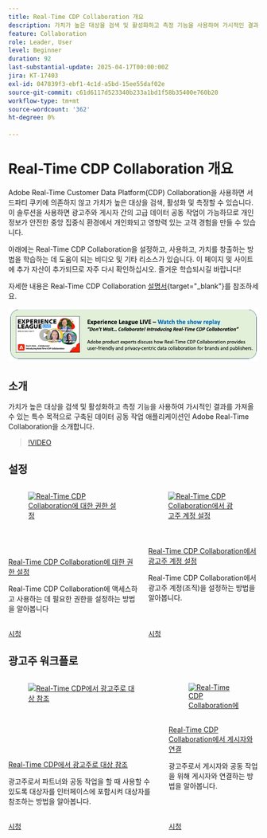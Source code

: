 ```yaml
---
title: Real-Time CDP Collaboration 개요
description: 가치가 높은 대상을 검색 및 활성화하고 측정 기능을 사용하여 가시적인 결과를 가져올 수 있는 특수 목적으로 구축된 데이터 공동 작업 애플리케이션인 Adobe Real-Time Collaboration을 소개합니다.
feature: Collaboration
role: Leader, User
level: Beginner
duration: 92
last-substantial-update: 2025-04-17T00:00:00Z
jira: KT-17403
exl-id: 047839f3-ebf1-4c1d-a5bd-15ee55daf02e
source-git-commit: c61d6117d523340b233a1bd1f58b35400e760b20
workflow-type: tm+mt
source-wordcount: '362'
ht-degree: 0%

---
```


# Real-Time CDP Collaboration 개요

Adobe Real-Time Customer Data Platform(CDP) Collaboration을 사용하면 서드파티 쿠키에 의존하지 않고 가치가 높은 대상을 검색, 활성화 및 측정할 수 있습니다. 이 솔루션을 사용하면 광고주와 게시자 간의 고급 데이터 공동 작업이 가능하므로 개인 정보가 안전한 중앙 집중식 환경에서 개인화되고 영향력 있는 고객 경험을 만들 수 있습니다.

아래에는 Real-Time CDP Collaboration을 설정하고, 사용하고, 가치를 창출하는 방법을 학습하는 데 도움이 되는 비디오 및 기타 리소스가 있습니다. 이 페이지 및 사이트에 추가 자산이 추가되므로 자주 다시 확인하십시오. 즐거운 학습되시길 바랍니다!

자세한 내용은 Real-Time CDP Collaboration [설명서](https://experienceleague.adobe.com/ko/docs/real-time-cdp-collaboration/using/home){target="_blank"}를 참조하세요.

[![ExL LIVE 2025년 4월 10일](../assets/exl-live-20250410-img.jpg)](https://experienceleague.adobe.com/ko/docs/events/experience-league-live-recordings/episodes/exl-live-episode-04-10-25)

## 소개

가치가 높은 대상을 검색 및 활성화하고 측정 기능을 사용하여 가시적인 결과를 가져올 수 있는 특수 목적으로 구축된 데이터 공동 작업 애플리케이션인 Adobe Real-Time Collaboration을 소개합니다.

>[!VIDEO](https://video.tv.adobe.com/v/3446808?learn=on&enablevpops&captions=kor)


## 설정

<!-- CARDS
{cta=Watch}
* set-permissions-for-collaboration.md
* set-up-an-advertiser-account.md

-->
<!-- START CARDS HTML - DO NOT MODIFY BY HAND -->
<div class="columns">
    <div class="column is-half-tablet is-half-desktop is-one-third-widescreen" aria-label="Set permissions for Real-Time CDP Collaboration">
        <div class="card" style="height: 100%; display: flex; flex-direction: column; height: 100%;">
            <div class="card-image">
                <figure class="image x-is-16by9">
                    <a href="set-permissions-for-collaboration.md" title="Real-Time CDP Collaboration에 대한 권한 설정" target="_blank" rel="referrer">
                        <img class="is-bordered-r-small" src="https://video.tv.adobe.com/v/3452237/?format=jpeg&nocache=1742338375674&captions=kor" alt="Real-Time CDP Collaboration에 대한 권한 설정"
                             style="width: 100%; aspect-ratio: 16 / 9; object-fit: cover; overflow: hidden; display: block; margin: auto;">
                    </a>
                </figure>
            </div>
            <div class="card-content is-padded-small" style="display: flex; flex-direction: column; flex-grow: 1; justify-content: space-between;">
                <div class="top-card-content">
                    <p class="headline is-size-6 has-text-weight-bold">
                        <a href="set-permissions-for-collaboration.md" target="_blank" rel="referrer" title="Real-Time CDP Collaboration에 대한 권한 설정">Real-Time CDP Collaboration에 대한 권한 설정</a>
                    </p>
                    <p class="is-size-6">Real-Time CDP Collaboration에 액세스하고 사용하는 데 필요한 권한을 설정하는 방법을 알아봅니다</p>
                </div>
                <a href="set-permissions-for-collaboration.md" target="_blank" rel="referrer" class="spectrum-Button spectrum-Button--outline spectrum-Button--primary spectrum-Button--sizeM" style="align-self: flex-start; margin-top: 1rem;">
                    <span class="spectrum-Button-label has-no-wrap has-text-weight-bold">시청</span>
                </a>
            </div>
        </div>
    </div>
    <div class="column is-half-tablet is-half-desktop is-one-third-widescreen" aria-label="Set up an Advertiser account in Real-Time CDP Collaboration">
        <div class="card" style="height: 100%; display: flex; flex-direction: column; height: 100%;">
            <div class="card-image">
                <figure class="image x-is-16by9">
                    <a href="set-up-an-advertiser-account.md" title="Real-Time CDP Collaboration에서 광고주 계정 설정" target="_blank" rel="referrer">
                        <img class="is-bordered-r-small" src="https://video.tv.adobe.com/v/3452264/?format=jpeg&nocache=1742338375690" alt="Real-Time CDP Collaboration에서 광고주 계정 설정"
                             style="width: 100%; aspect-ratio: 16 / 9; object-fit: cover; overflow: hidden; display: block; margin: auto;">
                    </a>
                </figure>
            </div>
            <div class="card-content is-padded-small" style="display: flex; flex-direction: column; flex-grow: 1; justify-content: space-between;">
                <div class="top-card-content">
                    <p class="headline is-size-6 has-text-weight-bold">
                        <a href="set-up-an-advertiser-account.md" target="_blank" rel="referrer" title="Real-Time CDP Collaboration에서 광고주 계정 설정">Real-Time CDP Collaboration에서 광고주 계정 설정</a>
                    </p>
                    <p class="is-size-6">Real-Time CDP Collaboration에서 광고주 계정(조직)을 설정하는 방법을 알아봅니다.</p>
                </div>
                <a href="set-up-an-advertiser-account.md" target="_blank" rel="referrer" class="spectrum-Button spectrum-Button--outline spectrum-Button--primary spectrum-Button--sizeM" style="align-self: flex-start; margin-top: 1rem;">
                    <span class="spectrum-Button-label has-no-wrap has-text-weight-bold">시청</span>
                </a>
            </div>
        </div>
    </div>
</div>
<!-- END CARDS HTML - DO NOT MODIFY BY HAND -->

## 광고주 워크플로

<!-- CARDS
{cta=Watch}
* reference-audiences-as-an-advertiser.md
* connect-with-publishers.md

-->
<!-- START CARDS HTML - DO NOT MODIFY BY HAND -->
<div class="columns">
    <div class="column is-half-tablet is-half-desktop is-one-third-widescreen" aria-label="Reference audiences as an advertiser in Real-Time CDP">
        <div class="card" style="height: 100%; display: flex; flex-direction: column; height: 100%;">
            <div class="card-image">
                <figure class="image x-is-16by9">
                    <a href="reference-audiences-as-an-advertiser.md" title="Real-Time CDP에서 광고주로 대상 참조" target="_blank" rel="referrer">
                        <img class="is-bordered-r-small" src="https://video.tv.adobe.com/v/3452217/?format=jpeg&nocache=1742338375994" alt="Real-Time CDP에서 광고주로 대상 참조"
                             style="width: 100%; aspect-ratio: 16 / 9; object-fit: cover; overflow: hidden; display: block; margin: auto;">
                    </a>
                </figure>
            </div>
            <div class="card-content is-padded-small" style="display: flex; flex-direction: column; flex-grow: 1; justify-content: space-between;">
                <div class="top-card-content">
                    <p class="headline is-size-6 has-text-weight-bold">
                        <a href="reference-audiences-as-an-advertiser.md" target="_blank" rel="referrer" title="Real-Time CDP에서 광고주로 대상 참조">Real-Time CDP에서 광고주로 대상 참조</a>
                    </p>
                    <p class="is-size-6">광고주로서 파트너와 공동 작업을 할 때 사용할 수 있도록 대상자를 인터페이스에 포함시켜 대상자를 참조하는 방법을 알아봅니다.</p>
                </div>
                <a href="reference-audiences-as-an-advertiser.md" target="_blank" rel="referrer" class="spectrum-Button spectrum-Button--outline spectrum-Button--primary spectrum-Button--sizeM" style="align-self: flex-start; margin-top: 1rem;">
                    <span class="spectrum-Button-label has-no-wrap has-text-weight-bold">시청</span>
                </a>
            </div>
        </div>
    </div>
    <div class="column is-half-tablet is-half-desktop is-one-third-widescreen" aria-label="Connect with publishers in Real-Time CDP Collaboration">
        <div class="card" style="height: 100%; display: flex; flex-direction: column; height: 100%;">
            <div class="card-image">
                <figure class="image x-is-16by9">
                    <a href="connect-with-publishers.md" title="Real-Time CDP Collaboration에서 게시자와 연결" target="_blank" rel="referrer">
                        <img class="is-bordered-r-small" src="https://video.tv.adobe.com/v/3452218/?format=jpeg&nocache=1742338376009" alt="Real-Time CDP Collaboration에서 게시자와 연결"
                             style="width: 100%; aspect-ratio: 16 / 9; object-fit: cover; overflow: hidden; display: block; margin: auto;">
                    </a>
                </figure>
            </div>
            <div class="card-content is-padded-small" style="display: flex; flex-direction: column; flex-grow: 1; justify-content: space-between;">
                <div class="top-card-content">
                    <p class="headline is-size-6 has-text-weight-bold">
                        <a href="connect-with-publishers.md" target="_blank" rel="referrer" title="Real-Time CDP Collaboration에서 게시자와 연결">Real-Time CDP Collaboration에서 게시자와 연결</a>
                    </p>
                    <p class="is-size-6">광고주로서 게시자와 공동 작업을 위해 게시자와 연결하는 방법을 알아봅니다.</p>
                </div>
                <a href="connect-with-publishers.md" target="_blank" rel="referrer" class="spectrum-Button spectrum-Button--outline spectrum-Button--primary spectrum-Button--sizeM" style="align-self: flex-start; margin-top: 1rem;">
                    <span class="spectrum-Button-label has-no-wrap has-text-weight-bold">시청</span>
                </a>
            </div>
        </div>
    </div>
</div>
<!-- END CARDS HTML - DO NOT MODIFY BY HAND -->
